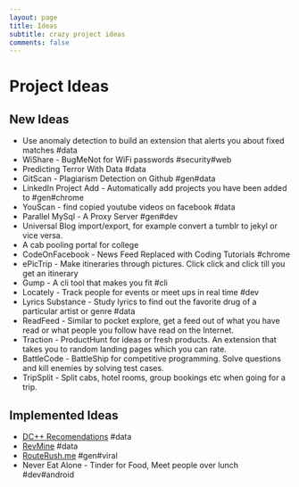 ```yaml
---
layout: page
title: Ideas
subtitle: crazy project ideas
comments: false
---
```


# Project Ideas

## New Ideas

- Use anomaly detection to build an extension that alerts you about fixed matches #data
- WiShare - BugMeNot for WiFi passwords #security#web
- Predicting Terror With Data #data
- GitScan - Plagiarism Detection on Github #gen#data
- LinkedIn Project Add - Automatically add projects you have been added to #gen#chrome
- YouScan - find copied youtube videos on facebook #data
- Parallel MySql - A Proxy Server #gen#dev
- Universal Blog import/export, for example convert a tumblr to jekyl or vice versa.
- A cab pooling portal for college
- CodeOnFacebook - News Feed Replaced with Coding Tutorials #chrome
- ePicTrip - Make itineraries through pictures. Click click and click till you get an itinerary
- Gump - A cli tool that makes you fit #cli
- Locately - Track people for events or meet ups in real time #dev
- Lyrics Substance - Study lyrics to find out the favorite drug of a particular artist or genre #data
- ReadFeed - Similar to pocket explore, get a feed out of what you have read or what people you follow have read on the Internet.
- Traction - ProductHunt for ideas or fresh products. An extension that takes you to random landing pages which you can rate.
- BattleCode - BattleShip for competitive programming. Solve questions and kill enemies by solving test cases.
- TripSplit - Split cabs, hotel rooms, group bookings etc when going for a trip.

## Implemented Ideas

- [DC++ Recomendations](https://github.com/h4ck3rk3y/recobot) #data
- [RevMine](https://github.com/Zephrys/RevMineApp)  #data
- [RouteRush.me](https://github.com/Zephrys/RouteRush) #gen#viral
- Never Eat Alone - Tinder for Food, Meet people over lunch #dev#android
